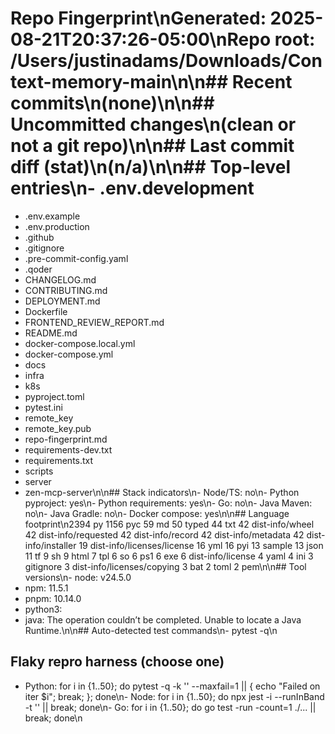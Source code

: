 # Repo Fingerprint\nGenerated: 2025-08-21T20:37:26-05:00\nRepo root: /Users/justinadams/Downloads/Context-memory-main\n\n## Recent commits\n(none)\n\n## Uncommitted changes\n(clean or not a git repo)\n\n## Last commit diff (stat)\n(n/a)\n\n## Top-level entries\n- .env.development
- .env.example
- .env.production
- .github
- .gitignore
- .pre-commit-config.yaml
- .qoder
- CHANGELOG.md
- CONTRIBUTING.md
- DEPLOYMENT.md
- Dockerfile
- FRONTEND_REVIEW_REPORT.md
- README.md
- docker-compose.local.yml
- docker-compose.yml
- docs
- infra
- k8s
- pyproject.toml
- pytest.ini
- remote_key
- remote_key.pub
- repo-fingerprint.md
- requirements-dev.txt
- requirements.txt
- scripts
- server
- zen-mcp-server\n\n## Stack indicators\n- Node/TS: no\n- Python pyproject: yes\n- Python requirements: yes\n- Go: no\n- Java Maven: no\n- Java Gradle: no\n- Docker compose: yes\n\n## Language footprint\n2394 py
1156 pyc
  59 md
  50 typed
  44 txt
  42 dist-info/wheel
  42 dist-info/requested
  42 dist-info/record
  42 dist-info/metadata
  42 dist-info/installer
  19 dist-info/licenses/license
  16 yml
  16 pyi
  13 sample
  13 json
  11 tf
   9 sh
   9 html
   7 tpl
   6 so
   6 ps1
   6 exe
   6 dist-info/license
   4 yaml
   4 ini
   3 gitignore
   3 dist-info/licenses/copying
   3 bat
   2 toml
   2 pem\n\n## Tool versions\n- node: v24.5.0
- npm: 11.5.1
- pnpm: 10.14.0
- python3: 
- java: The operation couldn’t be completed. Unable to locate a Java Runtime.\n\n## Auto-detected test commands\n- pytest -q\n
## Flaky repro harness (choose one)
- Python: for i in {1..50}; do pytest -q -k '<pattern>' --maxfail=1 || { echo "Failed on iter $i"; break; }; done\n- Node:   for i in {1..50}; do npx jest -i --runInBand -t '<pattern>' || break; done\n- Go:     for i in {1..50}; do go test -run <TestName> -count=1 ./... || break; done\n

